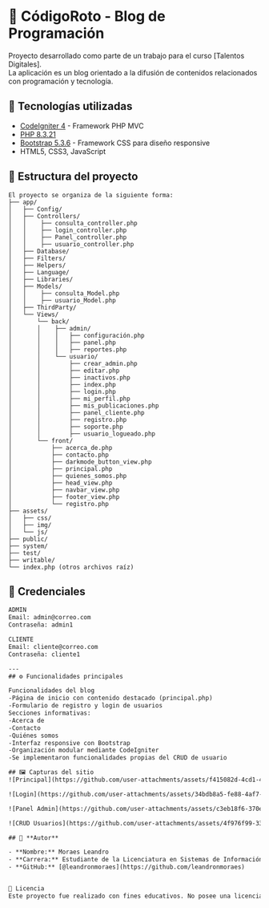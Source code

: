 # 🧠 CódigoRoto - Blog de Programación

Proyecto desarrollado como parte de un trabajo para el curso [Talentos Digitales].  
La aplicación es un blog orientado a la difusión de contenidos relacionados con programación y tecnología.

## 🚀 Tecnologías utilizadas

- [CodeIgniter 4](https://codeigniter.com/) - Framework PHP MVC
- [PHP 8.3.21 ](https://www.php.net/)
- [Bootstrap 5.3.6](https://getbootstrap.com/) - Framework CSS para diseño responsive
- HTML5, CSS3, JavaScript

## 📂 Estructura del proyecto

```plaintext
El proyecto se organiza de la siguiente forma:
├── app/
│   ├── Config/
│   ├── Controllers/
│   │    ├── consulta_controller.php
│   │    ├── login_controller.php
│   │    ├── Panel_controller.php
│   │    ├── usuario_controller.php
│   ├── Database/
│   ├── Filters/
│   ├── Helpers/
│   ├── Language/
│   ├── Libraries/
│   ├── Models/
│   │    ├── consulta_Model.php
│   │    ├── usuario_Model.php
│   ├── ThirdParty/
│   └── Views/
│       └── back/
│       │    ├── admin/
│       │    │   ├── configuración.php
│       │    │   ├── panel.php
│       │    │   ├── reportes.php
│       │    └── usuario/
│       │        ├── crear_admin.php
│       │        ├── editar.php
│       │        ├── inactivos.php
│       │        ├── index.php
│       │        ├── login.php
│       │        ├── mi_perfil.php
│       │        ├── mis_publicaciones.php
│       │        ├── panel_cliente.php
│       │        ├── registro.php
│       │        ├── soporte.php
│       │        ├── usuario_logueado.php
│       └── front/
│           ├── acerca_de.php
│           ├── contacto.php
│           ├── darkmode_button_view.php
│           ├── principal.php
│           ├── quienes_somos.php
│           ├── head_view.php
│           ├── navbar_view.php
│           ├── footer_view.php
│           └── registro.php
├── assets/
│   ├── css/
│   ├── img/
│   └── js/
├── public/
├── system/
├── test/
├── writable/
└── index.php (otros archivos raíz)
```
## 🔐 Credenciales

```txt
ADMIN
Email: admin@correo.com
Contraseña: admin1

CLIENTE
Email: cliente@correo.com
Contraseña: cliente1

---
## ⚙️ Funcionalidades principales

Funcionalidades del blog
-Página de inicio con contenido destacado (principal.php)
-Formulario de registro y login de usuarios
Secciones informativas:
-Acerca de
-Contacto
-Quiénes somos
-Interfaz responsive con Bootstrap
-Organización modular mediante CodeIgniter
-Se implementaron funcionalidades propias del CRUD de usuario

## 🖼️ Capturas del sitio
![Principal](https://github.com/user-attachments/assets/f415082d-4cd1-464c-92be-c451711828c2)

![Login](https://github.com/user-attachments/assets/34bdb8a5-fe88-4af7-9b04-5019eda56912)

![Panel Admin](https://github.com/user-attachments/assets/c3eb18f6-370e-4e34-9dc8-4a2828766462)

![CRUD Usuarios](https://github.com/user-attachments/assets/4f976f99-33d8-4ed1-b7bd-1f9797fdfc3b)

## 👤 **Autor**

- **Nombre:** Moraes Leandro  
- **Carrera:** Estudiante de la Licenciatura en Sistemas de Información  
- **GitHub:** [@leandronmoraes](https://github.com/leandronmoraes)


📄 Licencia
Este proyecto fue realizado con fines educativos. No posee una licencia de distribución comercial.